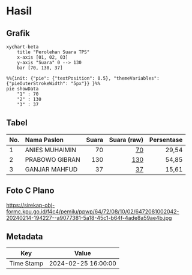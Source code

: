 # Hasil

## Grafik

```mermaid
xychart-beta
    title "Perolehan Suara TPS"
    x-axis [01, 02, 03]
    y-axis "Suara" 0 --> 130
    bar [70, 130, 37]
```

```mermaid
%%{init: {"pie": {"textPosition": 0.5}, "themeVariables": {"pieOuterStrokeWidth": "5px"}} }%%
pie showData
    "1" : 70
    "2" : 130
    "3" : 37
```

## Tabel

| No. | Nama Paslon    | Suara | Suara (raw) | Persentase |
|:--- |:-------------- | -----:| -----------:| ----------:|
| 1   | ANIES MUHAIMIN | 70    | [70][p-1]   | 29,54      |
| 2   | PRABOWO GIBRAN | 130   | [130][p-2]  | 54,85      |
| 3   | GANJAR MAHFUD  | 37    | [37][p-3]   | 15,61      |


[p-1]: https://github.com/gigit-pemilu/pemilu-2024-64-kalimantan-timur/blob/main/pilpres/hitung-suara/sub/64-kalimantan-timur/sub/72-kota-samarinda/sub/08-sungai-pinang/sub/1002-sungai-pinang-dalam/sub/042-tps/sub/paslon-1.txt
[p-2]: https://github.com/gigit-pemilu/pemilu-2024-64-kalimantan-timur/blob/main/pilpres/hitung-suara/sub/64-kalimantan-timur/sub/72-kota-samarinda/sub/08-sungai-pinang/sub/1002-sungai-pinang-dalam/sub/042-tps/sub/paslon-2.txt
[p-3]: https://github.com/gigit-pemilu/pemilu-2024-64-kalimantan-timur/blob/main/pilpres/hitung-suara/sub/64-kalimantan-timur/sub/72-kota-samarinda/sub/08-sungai-pinang/sub/1002-sungai-pinang-dalam/sub/042-tps/sub/paslon-3.txt

## Foto C Plano

https://sirekap-obj-formc.kpu.go.id/f4c4/pemilu/ppwp/64/72/08/10/02/6472081002042-20240214-194227--a9077381-5a18-45c1-b64f-4ade8a59ae4b.jpg


## Metadata

| Key        | Value               |
| ---------- | ------------------- |
| Time Stamp | 2024-02-25 16:00:00 |



